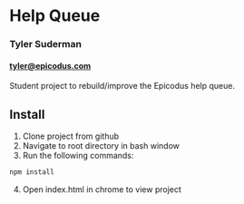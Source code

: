 # Help Queue
### Tyler Suderman
#### tyler@epicodus.com

Student project to rebuild/improve the Epicodus help queue.

## Install

1. Clone project from github
2. Navigate to root directory in bash window
3. Run the following commands:
  ```bash
  npm install
  ```
4. Open index.html in chrome to view project
